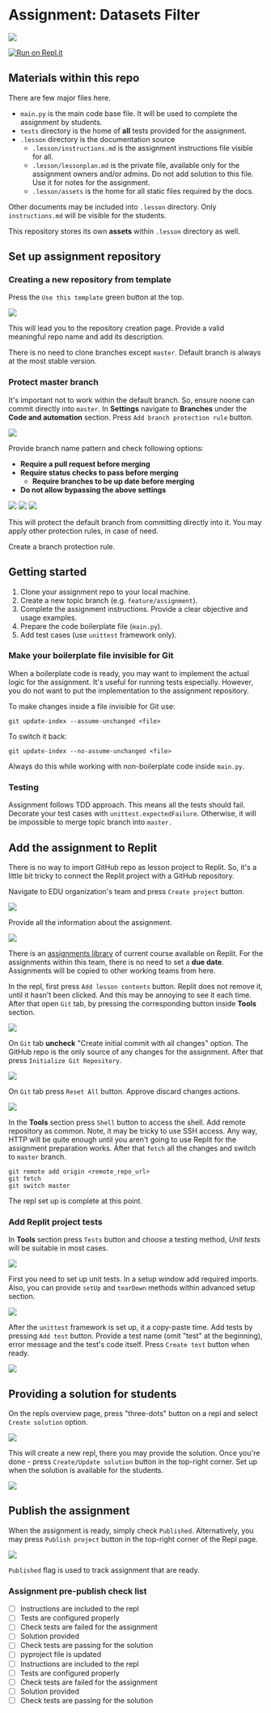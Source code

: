 # Assignment: Datasets Filter

![](https://github.com/edu-python-course/assignment-ds-filter/actions/workflows/unittests.yml/badge.svg)

[![Run on Repl.it](https://replit.com/badge/github/edu-python-course/assignment-ds-filter)](https://replit.com/new/github/edu-python-course/assignment-ds-filter)

## Materials within this repo

There are few major files here.

- `main.py` is the main code base file. It will be used to complete
  the assignment by students.
- `tests` directory is the home of **all** tests provided for the assignment.
- `.lesson` directory is the documentation source
    - `.lesson/instructions.md` is the assignment instructions file visible for
      all.
    - `.lesson/lessonplan.md` is the private file, available only for
      the assignment owners and/or admins. Do not add solution to this file.
      Use it for notes for the assignment.
    - `.lesson/assets` is the home for all static files required by the docs.

Other documents may be included into `.lesson` directory.
Only `instructions.md` will be visible for the students.

This repository stores its own **assets** within `.lesson` directory as well.

## Set up assignment repository

### Creating a new repository from template

Press the `Use this template` green button at the top.

![](.lesson/assets/replit/repo-from-template.png)

This will lead you to the repository creation page.
Provide a valid meaningful repo name and add its description.

There is no need to clone branches except `master`. Default branch is always at
the most stable version.

### Protect master branch

It's important not to work within the default branch. So, ensure noone can
commit directly into `master`. In **Settings** navigate to **Branches** under
the **Code and automation** section. Press `Add branch protection rule` button.

![](.lesson/assets/replit/branch-protection-1.png)

Provide branch name pattern and check following options:

- **Require a pull request before merging**
- **Require status checks to pass before merging**
    - **Require branches to be up date before merging**
- **Do not allow bypassing the above settings**

![](.lesson/assets/replit/branch-protection-2.png)
![](.lesson/assets/replit/branch-protection-3.png)
![](.lesson/assets/replit/branch-protection-4.png)

This will protect the default branch from committing directly into it.
You may apply other protection rules, in case of need.

Create a branch protection rule.

## Getting started

1. Clone your assignment repo to your local machine.
2. Create a new topic branch (e.g. `feature/assignment`).
3. Complete the assignment instructions. Provide a clear objective and usage
   examples.
4. Prepare the code boilerplate file (`main.py`).
5. Add test cases (use `unittest` framework only).

### Make your boilerplate file invisible for Git

When a boilerplate code is ready, you may want to implement the actual logic
for the assignment. It's useful for running tests especially. However, you do
not want to put the implementation to the assignment repository.

To make changes inside a file invisible for Git use:

```shell
git update-index --assume-unchanged <file>
```

To switch it back:

```shell
git update-index --no-assume-unchanged <file>
```

Always do this while working with non-boilerplate code inside `main.py`.

### Testing

Assignment follows TDD approach. This means all the tests should fail.
Decorate your test cases with `unittest.expectedFailure`. Otherwise, it
will be impossible to merge topic branch into `master.`

## Add the assignment to Replit

There is no way to import GitHub repo as lesson project to Replit. So, it's
a little bit tricky to connect the Replit project with a GitHub repository.

Navigate to EDU organization's team and press `Create project` button.

![](.lesson/assets/replit/replit-create-project-1.png)

Provide all the information about the assignment.

![](.lesson/assets/replit/replit-create-project-2.png)

There is an [assignments library](https://replit.com/@assignments-library)
of current course available on Replit. For the assignments within this team,
there is no need to set a **due date**. Assignments will be copied to other
working teams from here.

In the repl, first press `Add lesson contents` button. Replit does not remove
it, until it hasn't been clicked. And this may be annoying to see it each time.
After that open `Git` tab, by pressing the corresponding button inside
**Tools** section.

![](.lesson/assets/replit/repl-configure-1.png)

On `Git` tab **uncheck** "Create initial commit with all changes" option.
The GitHub repo is the only source of any changes for the assignment. After
that press `Initialize Git Repository`.

![](.lesson/assets/replit/repl-configure-2.png)

On `Git` tab press `Reset All` button. Approve discard changes actions.

![](.lesson/assets/replit/repl-configure-3.png)

In the **Tools** section press `Shell` button to access the shell.
Add remote repository as common. Note, it may be tricky to use SSH access.
Any way, HTTP will be quite enough until you aren't going to use Replit for
the assignment preparation works. After that `fetch` all the changes and
switch to `master` branch.

```shell
git remote add origin <remote_repo_url>
git fetch
git switch master
```

The repl set up is complete at this point.

### Add Replit project tests

In **Tools** section press `Tests` button and choose a testing method,
*Unit tests* will be suitable in most cases.

![](.lesson/assets/replit/repl-configure-4.png)

First you need to set up unit tests. In a setup window add required imports.
Also, you can provide `setUp` and `tearDown` methods within advanced setup
section.

![](.lesson/assets/replit/repl-configure-5.png)

After the `unittest` framework is set up, it a copy-paste time. Add tests by
pressing `Add test` button. Provide a test name (omit "test" at the beginning),
error message and the test's code itself.
Press `Create test` button when ready.

![](.lesson/assets/replit/repl-configure-6.png)

## Providing a solution for students

On the repls overview page, press "three-dots" button on a repl and select
`Create solution` option.

![](.lesson/assets/replit/repl-create-solution-1.png)

This will create a new repl, there you may provide the solution. Once you're
done - press `Create/Update solution` button in the top-right corner. Set up
when the solution is available for the students.

![](.lesson/assets/replit/repl-create-solution-2.png)

## Publish the assignment

When the assignment is ready, simply check `Published`. Alternatively, you may
press `Publish project` button in the top-right corner of the Repl page.

![](.lesson/assets/replit/repl-publish.png)

`Published` flag is used to track assignment that are ready.

### Assignment pre-publish check list

- [ ] Instructions are included to the repl
- [ ] Tests are configured properly 
- [ ] Check tests are failed for the assignment
- [ ] Solution provided
- [ ] Check tests are passing for the solution
- [ ] pyproject file is updated
- [ ] Instructions are included to the repl
- [ ] Tests are configured properly 
- [ ] Check tests are failed for the assignment
- [ ] Solution provided
- [ ] Check tests are passing for the solution
